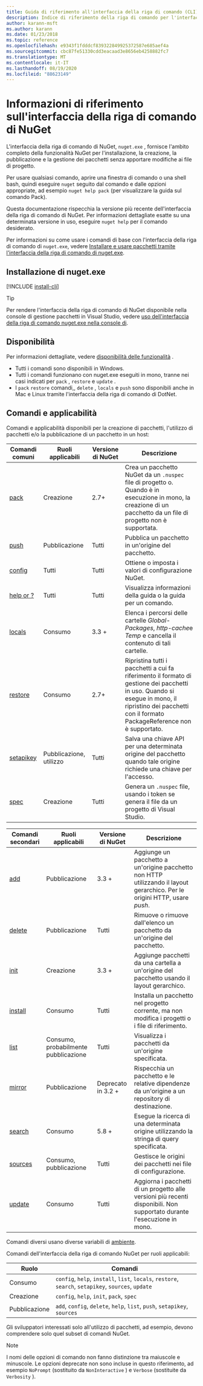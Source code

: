 ```yaml
---
title: Guida di riferimento all'interfaccia della riga di comando (CLI) NuGet
description: Indice di riferimento della riga di comando per l'interfaccia della riga di comando nuget.exe
author: karann-msft
ms.author: karann
ms.date: 01/23/2018
ms.topic: reference
ms.openlocfilehash: e9343f1fdddcf839322849925372587e685aef4a
ms.sourcegitcommit: cbc87fe51330cdd3eacaad3e8656eb4258882fc7
ms.translationtype: MT
ms.contentlocale: it-IT
ms.lasthandoff: 08/19/2020
ms.locfileid: "88623149"
---
```

# <a name="nuget-cli-reference"></a>Informazioni di riferimento sull'interfaccia della riga di comando di NuGet

L'interfaccia della riga di comando di NuGet, `nuget.exe` , fornisce l'ambito completo della funzionalità NuGet per l'installazione, la creazione, la pubblicazione e la gestione dei pacchetti senza apportare modifiche ai file di progetto.

Per usare qualsiasi comando, aprire una finestra di comando o una shell bash, quindi eseguire `nuget` seguito dal comando e dalle opzioni appropriate, ad esempio `nuget help pack` (per visualizzare la guida sul comando Pack).

Questa documentazione rispecchia la versione più recente dell'interfaccia della riga di comando di NuGet. Per informazioni dettagliate esatte su una determinata versione in uso, eseguire `nuget help` per il comando desiderato.

Per informazioni su come usare i comandi di base con l'interfaccia della riga di comando di `nuget.exe`, vedere [Installare e usare pacchetti tramite l'interfaccia della riga di comando di nuget.exe](../consume-packages/install-use-packages-nuget-cli.md).

## <a name="installing-nugetexe"></a>Installazione di nuget.exe

[!INCLUDE [install-cli](../includes/install-cli.md)]

> [!Tip]
> Per rendere l'interfaccia della riga di comando di NuGet disponibile nella console di gestione pacchetti in Visual Studio, vedere [uso dell'interfaccia della riga di comando nuget.exe nella console di](../consume-packages/install-use-packages-powershell.md#use-the-nugetexe-cli-in-the-console).

## <a name="availability"></a>Disponibilità

Per informazioni dettagliate, vedere [disponibilità delle funzionalità](../install-nuget-client-tools.md#feature-availability) .

- Tutti i comandi sono disponibili in Windows.
- Tutti i comandi funzionano con nuget.exe eseguiti in mono, tranne nei casi indicati per `pack` , `restore` e `update` .
- I `pack` `restore` comandi,, `delete` , `locals` e `push` sono disponibili anche in Mac e Linux tramite l'interfaccia della riga di comando di DotNet.

## <a name="commands-and-applicability"></a>Comandi e applicabilità

Comandi e applicabilità disponibili per la creazione di pacchetti, l'utilizzo di pacchetti e/o la pubblicazione di un pacchetto in un host:

| Comandi comuni | Ruoli applicabili | Versione di NuGet | Descrizione |
| --- | --- | --- | --- |
| [pack](cli-reference/cli-ref-pack.md) | Creazione | 2.7+ | Crea un pacchetto NuGet da un `.nuspec` file di progetto o. Quando è in esecuzione in mono, la creazione di un pacchetto da un file di progetto non è supportata. |
| [push](cli-reference/cli-ref-push.md) | Pubblicazione | Tutti | Pubblica un pacchetto in un'origine del pacchetto. |
| [config](cli-reference/cli-ref-config.md) | Tutti | Tutti | Ottiene o imposta i valori di configurazione NuGet. |
| [help or ?](cli-reference/cli-ref-help.md) | Tutti | Tutti | Visualizza informazioni della guida o la guida per un comando. |
| [locals](cli-reference/cli-ref-locals.md) | Consumo | 3.3 + | Elenca i percorsi delle cartelle *Global-Packages*, *http-cache*e *Temp* e cancella il contenuto di tali cartelle. |
| [restore](cli-reference/cli-ref-restore.md) | Consumo | 2.7+ | Ripristina tutti i pacchetti a cui fa riferimento il formato di gestione dei pacchetti in uso. Quando si esegue in mono, il ripristino dei pacchetti con il formato PackageReference non è supportato. |
| [setapikey](cli-reference/cli-ref-setapikey.md) | Pubblicazione, utilizzo | Tutti | Salva una chiave API per una determinata origine del pacchetto quando tale origine richiede una chiave per l'accesso. |
| [spec](cli-reference/cli-ref-spec.md) | Creazione | Tutti | Genera un `.nuspec` file, usando i token se genera il file da un progetto di Visual Studio. |

| Comandi secondari | Ruoli applicabili | Versione di NuGet | Descrizione |
| --- | --- | --- | --- |
| [add](cli-reference/cli-ref-add.md) | Pubblicazione | 3.3 + | Aggiunge un pacchetto a un'origine pacchetto non HTTP utilizzando il layout gerarchico. Per le origini HTTP, usare *push*. |
| [delete](cli-reference/cli-ref-delete.md) | Pubblicazione | Tutti | Rimuove o rimuove dall'elenco un pacchetto da un'origine del pacchetto. |
| [init](cli-reference/cli-ref-init.md) | Creazione | 3.3 + | Aggiunge pacchetti da una cartella a un'origine del pacchetto usando il layout gerarchico. |
| [install](cli-reference/cli-ref-install.md) | Consumo | Tutti | Installa un pacchetto nel progetto corrente, ma non modifica i progetti o i file di riferimento. |
| [list](cli-reference/cli-ref-list.md) | Consumo, probabilmente pubblicazione | Tutti | Visualizza i pacchetti da un'origine specificata. |
| [mirror](cli-reference/cli-ref-mirror.md) | Pubblicazione | Deprecato in 3.2 + | Rispecchia un pacchetto e le relative dipendenze da un'origine a un repository di destinazione. |
| [search](cli-reference/cli-ref-search.md) | Consumo | 5.8 + | Esegue la ricerca di una determinata origine utilizzando la stringa di query specificata. |
| [sources](cli-reference/cli-ref-sources.md) | Consumo, pubblicazione | Tutti | Gestisce le origini dei pacchetti nei file di configurazione. |
| [update](cli-reference/cli-ref-update.md) | Consumo | Tutti | Aggiorna i pacchetti di un progetto alle versioni più recenti disponibili. Non supportato durante l'esecuzione in mono. |

Comandi diversi usano diverse variabili di [ambiente](cli-reference/cli-ref-environment-variables.md).

Comandi dell'interfaccia della riga di comando NuGet per ruoli applicabili:

| Ruolo | Comandi |
| --- | --- |
| Consumo | `config`, `help`, `install`, `list`, `locals`, `restore`, `search`, `setapikey`, `sources`, `update` |
| Creazione | `config`, `help`, `init`, `pack`, `spec` |
| Pubblicazione | `add`, `config`, `delete`, `help`, `list`, `push`, `setapikey`, `sources` |

Gli sviluppatori interessati solo all'utilizzo di pacchetti, ad esempio, devono comprendere solo quel subset di comandi NuGet.

> [!Note]
> I nomi delle opzioni di comando non fanno distinzione tra maiuscole e minuscole. Le opzioni deprecate non sono incluse in questo riferimento, ad esempio `NoPrompt` (sostituito da `NonInteractive` ) e `Verbose` (sostituite da `Verbosity` ).
